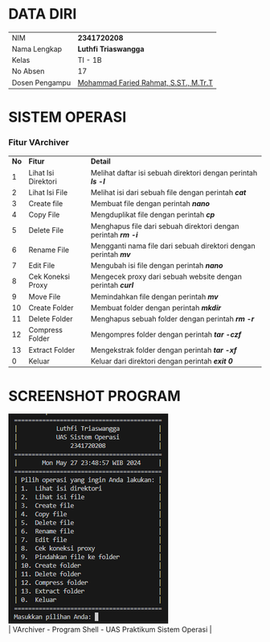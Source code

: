 # DATA DIRI

|  |  |
|--|--|
| NIM | **2341720208** |
| Nama Lengkap | **Luthfi Triaswangga** |
| Kelas | TI - 1B |
| No Absen | 17 |
| Dosen Pengampu | [Mohammad Faried Rahmat, S.ST., M.Tr.T](https://github.com/mrhmt80) |    

# SISTEM OPERASI
### Fitur VArchiver
|  |  |  |
|--|--|--|
|**No**| **Fitur** | **Detail** |
| 1 | Lihat Isi Direktori | Melihat daftar isi sebuah direktori dengan perintah ***ls -l*** |
| 2 | Lihat Isi File | Melihat isi dari sebuah file dengan perintah ***cat*** |
| 3 | Create file | Membuat file dengan perintah  ***nano*** |
| 4 | Copy File | Mengduplikat file dengan perintah ***cp*** |
| 5 | Delete File | Menghapus file dari sebuah direktori dengan perintah ***rm -i*** |
| 6 | Rename File | Mengganti nama file dari sebuah direktori dengan perintah ***mv*** |
| 7 | Edit File | Mengubah isi file dengan perintah ***nano*** |
| 8 | Cek Koneksi Proxy | Mengecek proxy dari sebuah website dengan perintah ***curl*** |
| 9 | Move File | Memindahkan file dengan perintah ***mv*** |
| 10 | Create Folder | Membuat folder dengan perintah ***mkdir*** |
| 11 | Delete Folder | Menghapus sebuah folder dengan perintah ***rm -r***|
| 12 | Compress Folder | Mengompres folder dengan perintah ***tar -czf*** |
| 13 | Extract Folder | Mengekstrak folder dengan perintah ***tar -xf*** |
| 0 | Keluar | Keluar dari direktori dengan perintah ***exit 0*** |
# SCREENSHOT PROGRAM
![alt text](image.png)<br>
| VArchiver - Program Shell - UAS Praktikum Sistem Operasi |